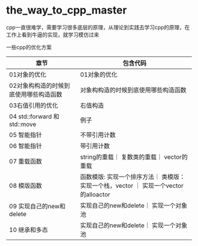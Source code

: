 # the_way_to_cpp_master

cpp一直很难学，需要学习很多底层的原理，从理论到实践去学习cpp的原理，在工作上看到牛逼的实现，就学习模仿过来

一些cpp的优化方案


| 章节                      | 包含代码                                                    |
|-------------------------|---------------------------------------------------------|
| 01对象的优化                 | 01对象的优化                                                 |
| 02对象构构造的时候到底使用哪些构造函数    | 对象构构造的时候到底使用哪些构造函数                                      |
| 03右值引用的优化               | 右值构造                                                    |
| 04 std::forward 和std::move | 例子                                                      |
| 05 智能指针                 | 不带引用计数                                                  |
| 06 智能指针                 | 带引用计数                                                   |
| 07 重载函数                 | string的重载｜ 复数类的重载｜ vector的重载                            |
| 08 模版函数                 | 函数模版: 实现一个排序方法｜ 类模版：实现一个栈，vector ｜ 实现一个vector的alloactor |
| 09 实现自己的new和delete      | 实现自己的new和delete｜ 实现一个对象池                                       |
| 10 继承和多态         | 实现自己的new和delete｜ 实现一个对象池                                       |

 